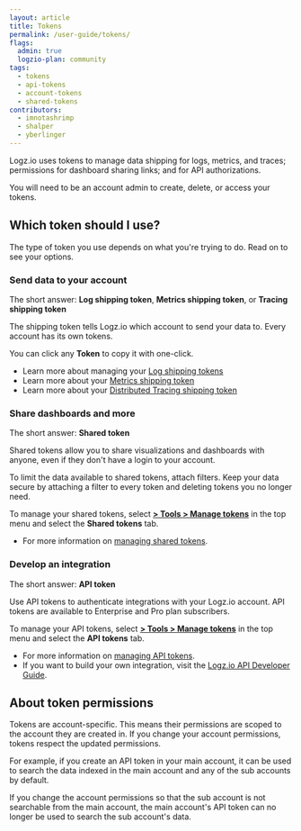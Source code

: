 ```yaml
---
layout: article
title: Tokens
permalink: /user-guide/tokens/
flags:
  admin: true
  logzio-plan: community
tags:
  - tokens
  - api-tokens
  - account-tokens
  - shared-tokens
contributors:
  - imnotashrimp
  - shalper
  - yberlinger
---
```


Logz.io uses tokens to manage data shipping for logs, metrics, and traces; permissions for dashboard sharing links; and for API authorizations.

You will need to be an account admin to create, delete, or access your tokens.

## Which token should I use?

The type of token you use depends on what you're trying to do.
Read on to see your options.

### Send data to your account

The short answer: **Log shipping token**,  **Metrics shipping token**, or **Tracing shipping token**

The shipping token tells Logz.io which account to send your data to.
Every account has its own tokens.

You can click any **Token** to copy it with one-click.

* Learn more about managing your [Log shipping tokens]({{site.baseurl}}/user-guide/tokens/log-shipping-tokens/)
* Learn more about your [Metrics shipping token]({{site.baseurl}}/user-guide/accounts/finding-your-metrics-account-token/)
* Learn more about your [Distributed Tracing shipping token]({{site.baseurl}}/user-guide/accounts/finding-your-tracing-account-token/)

### Share dashboards and more

The short answer: **Shared token**

Shared tokens allow you to share visualizations and dashboards with anyone, even if they don't have a login to your account.

To limit the data available to shared tokens, attach filters.
Keep your data secure by attaching a filter to every token and deleting tokens you no longer need.

To manage your shared tokens, select [**<i class="li li-gear"></i> > Tools > Manage tokens**](https://app.logz.io/#/dashboard/settings/manage-tokens/shared) in the top menu and select the **Shared tokens** tab.

* For more information on [managing shared tokens]({{site.baseurl}}/user-guide/tokens/shared-tokens.html).

### Develop an integration

The short answer: **API token**

Use API tokens to authenticate integrations with your Logz.io account.
API tokens are available to Enterprise and Pro plan subscribers.

To manage your API tokens, select [**<i class="li li-gear"></i> > Tools > Manage tokens**](https://app.logz.io/#/dashboard/settings/manage-tokens/api) in the top menu and select the **API tokens** tab.

* For more information on [managing API tokens]({{site.baseurl}}/user-guide/tokens/api-tokens.html).
* If you want to build your own integration, visit the [Logz.io API Developer Guide]({{site.baseurl}}/api/).

## About token permissions

Tokens are account-specific. This means their permissions are scoped to the account they are created in.
If you change your account permissions, tokens respect the updated permissions.

For example, if you create an API token in your main account, it can be used to search the data indexed in the main account and any of the sub accounts by default.

If you change the account permissions so that the sub account is not searchable from the main account, the main account's API token can no longer be used to search the sub account's data.
